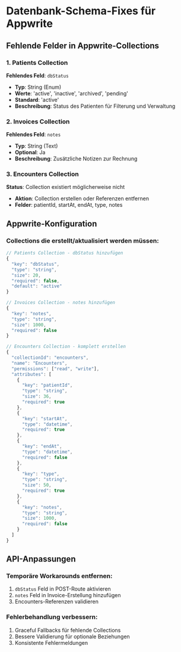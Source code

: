 # Datenbank-Schema-Fixes für Appwrite

## Fehlende Felder in Appwrite-Collections

### 1. Patients Collection
**Fehlendes Feld**: `dbStatus`
- **Typ**: String (Enum)
- **Werte**: 'active', 'inactive', 'archived', 'pending'
- **Standard**: 'active'
- **Beschreibung**: Status des Patienten für Filterung und Verwaltung

### 2. Invoices Collection  
**Fehlendes Feld**: `notes`
- **Typ**: String (Text)
- **Optional**: Ja
- **Beschreibung**: Zusätzliche Notizen zur Rechnung

### 3. Encounters Collection
**Status**: Collection existiert möglicherweise nicht
- **Aktion**: Collection erstellen oder Referenzen entfernen
- **Felder**: patientId, startAt, endAt, type, notes

## Appwrite-Konfiguration

### Collections die erstellt/aktualisiert werden müssen:

```javascript
// Patients Collection - dbStatus hinzufügen
{
  "key": "dbStatus",
  "type": "string",
  "size": 20,
  "required": false,
  "default": "active"
}

// Invoices Collection - notes hinzufügen  
{
  "key": "notes",
  "type": "string", 
  "size": 1000,
  "required": false
}

// Encounters Collection - komplett erstellen
{
  "collectionId": "encounters",
  "name": "Encounters",
  "permissions": ["read", "write"],
  "attributes": [
    {
      "key": "patientId",
      "type": "string",
      "size": 36,
      "required": true
    },
    {
      "key": "startAt", 
      "type": "datetime",
      "required": true
    },
    {
      "key": "endAt",
      "type": "datetime", 
      "required": false
    },
    {
      "key": "type",
      "type": "string",
      "size": 50,
      "required": true
    },
    {
      "key": "notes",
      "type": "string",
      "size": 1000,
      "required": false
    }
  ]
}
```

## API-Anpassungen

### Temporäre Workarounds entfernen:
1. `dbStatus` Feld in POST-Route aktivieren
2. `notes` Feld in Invoice-Erstellung hinzufügen
3. Encounters-Referenzen validieren

### Fehlerbehandlung verbessern:
1. Graceful Fallbacks für fehlende Collections
2. Bessere Validierung für optionale Beziehungen
3. Konsistente Fehlermeldungen

